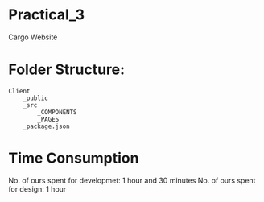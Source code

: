 # Practical_3
Cargo Website

# Folder Structure:
    Client
        _public
        _src
            _COMPONENTS
            _PAGES
        _package.json

# Time Consumption
No. of ours spent for developmet: 1 hour and 30 minutes
No. of ours spent for design: 1 hour